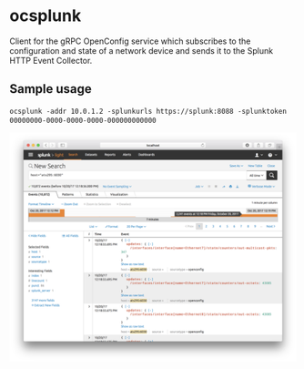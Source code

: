 # ocsplunk

Client for the gRPC OpenConfig service which subscribes to the configuration and
state of a network device and sends it to the Splunk HTTP Event Collector.

## Sample usage

```
ocsplunk -addr 10.0.1.2 -splunkurls https://splunk:8088 -splunktoken 00000000-0000-0000-0000-000000000000
```

![preview](preview.png)
